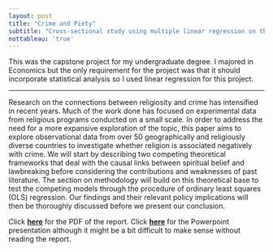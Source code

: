 ```yaml
---
layout: post
title: "Crime and Piety"
subtitle: "Cross-sectional study using multiple linear regression on the relationship between crime and religiosity in society"
nottableau: 'true'
---
```


This was the capstone project for my undergraduate degree. I majored in Economics but the only requirement for the project was that it should incorporate statistical analysis so I used linear regression for this project.

---

Research on the connections between religiosity and crime has intensified in recent years. Much of the work done has focused on experimental data from religious programs conducted on a small scale. In order to address the need for a more expansive exploration of the topic, this paper aims to explore observational data from over 50 geographically and religiously diverse countries to investigate whether religion is associated negatively with crime. We will start by describing two competing theoretical frameworks that deal with the causal links between spiritual belief and lawbreaking before considering the contributions and weaknesses of past literature. The section on methodology will build on this theoretical base to test the competing models through the procedure of ordinary least squares (OLS) regression. Our findings and their relevant policy implications will then be thoroughly discussed before we present our conclusion.

Click **[here](/assets/religion-crime.pdf)** for the PDF of the report.
Click **[here](/assets/presentation.pptx)** for the Powerpoint presentation although it might be a bit difficult to make sense without reading the report.



